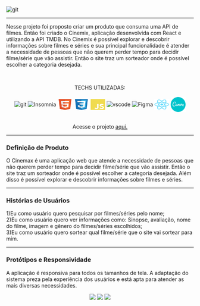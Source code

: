 
<div >

  <img align="center" alt="git"  width="300" src="https://github.com/ajuliamm/movie-challenge/assets/93016620/6d0fed2a-a043-4d1b-8859-413a60e9f75b" />
</div>

***
Nesse projeto foi proposto criar um produto que consuma uma API de filmes. Então foi criado o Cinemix, aplicação desenvolvida com React e utilizando a API TMDB. No Cinemix é possível explorar e descobrir informações sobre filmes e séries e sua principal funcionalidade é atender a necessidade de pessoas que não querem perder tempo para decidir filme/série que vão assistir. Então o site traz um sorteador onde é possível escolher a categoria desejada.

<br>
<div align="center">

  TECHS UTILIZADAS:
  <br>
  <br>
  <img align="center" alt="git" height="30" width="40" src="https://cdn.jsdelivr.net/gh/devicons/devicon/icons/git/git-original.svg" />
  <img align="center" alt="Insomnia" height="30" width="40" src="https://user-images.githubusercontent.com/120285942/236062287-09f1bc78-7e35-45bc-b420-17b08bd4f81d.svg">
  <img align="center" alt="Rafa-HTML" height="30" width="40" src="https://raw.githubusercontent.com/devicons/devicon/master/icons/html5/html5-original.svg">
  <img align="center" alt="Rafa-CSS" height="30" width="40" src="https://raw.githubusercontent.com/devicons/devicon/master/icons/css3/css3-original.svg">
  <img align="center" alt="Rafa-Js" height="30" width="40" src="https://raw.githubusercontent.com/devicons/devicon/master/icons/javascript/javascript-plain.svg">
  <img align="center" alt="vscode" height="30" width="40" src="https://cdn.jsdelivr.net/gh/devicons/devicon/icons/vscode/vscode-original.svg" />
  <img align="center" alt="Figma" height="30" width="40" src="https://cdn.jsdelivr.net/gh/devicons/devicon/icons/figma/figma-original.svg" />
  <img align="center" alt="React" height="30" width="40" src="https://raw.githubusercontent.com/devicons/devicon/master/icons/react/react-original.svg">
  <img align="center" alt="Canva" height="40" width="40" src="https://raw.githubusercontent.com/devicons/devicon/master/icons/canva/canva-original.svg"><br>
  <br>
  
  Acesse o projeto [aqui.](https://cinemix-ajuliamm.vercel.app/)

</div>

***

### Definição de Produto

O Cinemax é uma aplicação web que atende a necessidade de pessoas que não querem perder tempo para decidir filme/série que vão assistir. Então o site traz um sorteador onde é possível escolher a categoria desejada. Além disso é possível explorar e descobrir informações sobre filmes e séries. 

***

### Histórias de Usuários
1)Eu como usuário quero pesquisar por filmes/séries pelo nome;<br>
2)Eu como usuário quero ver informações como: Sinopse, avaliação, nome do filme, imagem e gênero do filmes/séries escolhidos;<br>
3)Eu como usuário quero sortear qual filme/série que o site vai sortear para mim. 

***

### Protótipos e Responsividade

A aplicação é responsiva para todos os tamanhos de tela. A adaptação do sistema preza pela experiência dos usuários e está apta para atender as mais diversas necessidades.
<div align="center">
  <img width="400" src="https://github.com/ajuliamm/movie-challenge/assets/93016620/e99f8fbd-22f8-456f-8ec5-69478ff8140d"/>
  <img width="215" src="https://github.com/ajuliamm/movie-challenge/assets/93016620/f7dab887-e919-47a1-9e72-af3369a376e4"/>  
  <img width="140" src="https://github.com/ajuliamm/movie-challenge/assets/93016620/89b2a51b-30ba-44cc-aed1-97fe31d158ea"/>
  
</div>
 

